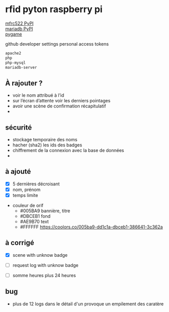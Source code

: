 # rfid pyton raspberry pi
[mfrc522 PyPI](https://pypi.org/project/mfrc522/#description)  
[mariadb PyPI](https://pypi.org/project/mariadb/)  
[pygame](https://pypi.org/project/pygame/)

github developer settings personal access tokens  

```bash
apache2
php
php-mysql
mariadb-server

```

## À rajouter ?
- voir le nom attribué à l’id
- sur l’écran d’attente voir les derniers pointages
- avoir une scène de confirmation récapitulatif
- 


## sécurité
- stockage temporaire des noms
- hacher (sha2) les ids des badges
- chiffrement de la connexion avec la base de données
- 

## à ajouté
- [x] 5 dernières décroisant
- [x] nom, prénom
- [x] temps limite
- couleur de orif 
    - #005BA9 bannière, titre
    - #DBCEB1 fond
    - #AE9B70 text
    - #FFFFFF
    https://coolors.co/005ba9-dd1c1a-dbceb1-386641-3c362a


## à corrigé
- [x] scene with unknow badge
- [ ] request log with unknow badge
- [ ] somme heures plus 24 heures


## bug
- plus de 12 logs dans le détail d'un provoque un empilement des caratère
